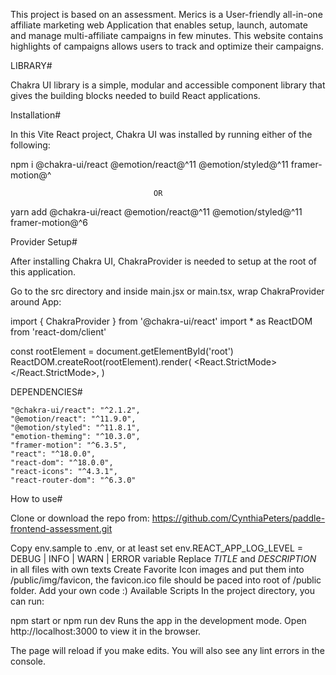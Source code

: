 This project is based on an assessment. Merics is a User-friendly all-in-one affiliate marketing web Application that enables setup, launch, automate and manage multi-affiliate campaigns in few minutes. This website contains highlights of campaigns allows users to track and optimize their campaigns.

LIBRARY#

Chakra UI library is a simple, modular and accessible component library that gives the building blocks needed to build React applications.

Installation#

In this Vite React project, Chakra UI was installed by running either of the following: 

npm i @chakra-ui/react @emotion/react@^11 @emotion/styled@^11 framer-motion@^

                                    OR
                                 
yarn add @chakra-ui/react @emotion/react@^11 @emotion/styled@^11 framer-motion@^6

Provider Setup# 

After installing Chakra UI, ChakraProvider is needed to setup at the root of this application. 

Go to the src directory and inside main.jsx or main.tsx, wrap ChakraProvider around App:

import { ChakraProvider } from '@chakra-ui/react' import * as ReactDOM from 'react-dom/client'

const rootElement = document.getElementById('root') ReactDOM.createRoot(rootElement).render( <React.StrictMode> </React.StrictMode>, )

DEPENDENCIES#

    "@chakra-ui/react": "^2.1.2",
    "@emotion/react": "^11.9.0",
    "@emotion/styled": "^11.8.1",
    "emotion-theming": "^10.3.0",
    "framer-motion": "^6.3.5",
    "react": "^18.0.0",
    "react-dom": "^18.0.0",
    "react-icons": "^4.3.1",
    "react-router-dom": "^6.3.0"

How to use#

Clone or download the repo from: https://github.com/CynthiaPeters/paddle-frontend-assessment.git

Copy env.sample to .env, or at least set env.REACT_APP_LOG_LEVEL = DEBUG | INFO | WARN | ERROR variable
Replace _TITLE_ and _DESCRIPTION_ in all files with own texts
Create Favorite Icon images and put them into /public/img/favicon, the favicon.ico file should be paced into root of /public folder.
Add your own code :)
Available Scripts
In the project directory, you can run:

npm start or npm run dev
Runs the app in the development mode.
Open http://localhost:3000 to view it in the browser.

The page will reload if you make edits.
You will also see any lint errors in the console.